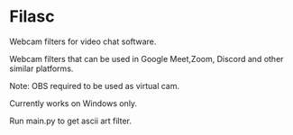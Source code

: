 # Filasc

Webcam filters for video chat software.

Webcam filters that can be used in Google Meet,Zoom, Discord and other similar platforms. 

Note: OBS required to be used
as virtual cam.

Currently works on Windows only.

Run main.py to get ascii art filter. 